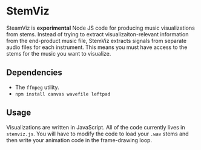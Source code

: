 # StemViz

SteamViz is **experimental** Node JS code for producing music visualizations
from stems. Instead of trying to extract visualizaiton-relevant information from
the end-product music file, StemViz extracts signals from separate audio files
for each instrument. This means you must have access to the stems for the music
you want to visualize.

## Dependencies

- The `ffmpeg` utility.
- `npm install canvas wavefile leftpad`

## Usage

Visualizations are written in JavaScript. All of the code currently lives in
`stemviz.js`. You will have to modify the code to load your `.wav` stems and
then write your animation code in the frame-drawing loop.
